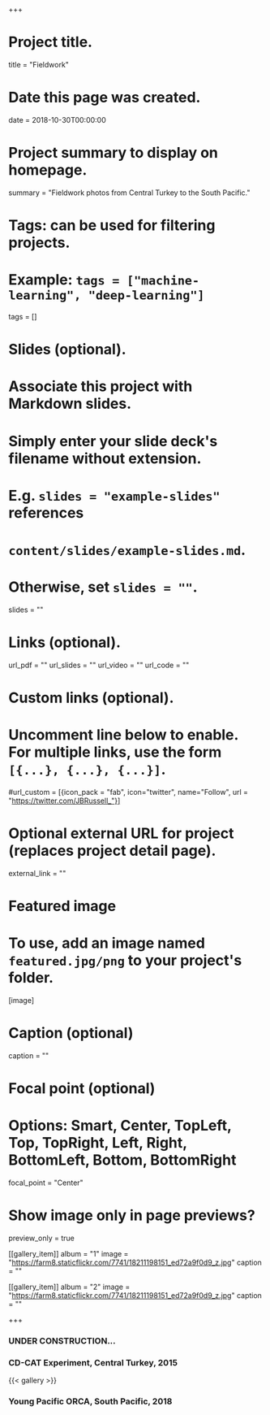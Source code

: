 +++
# Project title.
title = "Fieldwork"

# Date this page was created.
date = 2018-10-30T00:00:00

# Project summary to display on homepage.
summary = "Fieldwork photos from Central Turkey to the South Pacific."

# Tags: can be used for filtering projects.
# Example: `tags = ["machine-learning", "deep-learning"]`
tags = []

# Slides (optional).
#   Associate this project with Markdown slides.
#   Simply enter your slide deck's filename without extension.
#   E.g. `slides = "example-slides"` references 
#   `content/slides/example-slides.md`.
#   Otherwise, set `slides = ""`.
slides = ""

# Links (optional).
url_pdf = ""
url_slides = ""
url_video = ""
url_code = ""

# Custom links (optional).
#   Uncomment line below to enable. For multiple links, use the form `[{...}, {...}, {...}]`.
#url_custom = [{icon_pack = "fab", icon="twitter", name="Follow", url = "https://twitter.com/JBRussell_"}]

# Optional external URL for project (replaces project detail page).
external_link = ""

# Featured image
# To use, add an image named `featured.jpg/png` to your project's folder. 
[image]
  # Caption (optional)
  caption = ""
  
  # Focal point (optional)
  # Options: Smart, Center, TopLeft, Top, TopRight, Left, Right, BottomLeft, Bottom, BottomRight
  focal_point = "Center"
  
  # Show image only in page previews?
  preview_only = true



[[gallery_item]]
album = "1"
image = "https://farm8.staticflickr.com/7741/18211198151_ed72a9f0d9_z.jpg"
caption = ""

[[gallery_item]]
album = "2"
image = "https://farm8.staticflickr.com/7741/18211198151_ed72a9f0d9_z.jpg"
caption = ""


+++

### UNDER CONSTRUCTION...

### CD-CAT Experiment, Central Turkey, 2015
{{< gallery >}}

### Young Pacific ORCA, South Pacific, 2018

